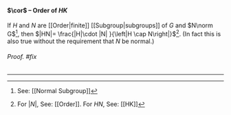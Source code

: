 #### $\cor$ – Order of $HK$
If $H$ and $N$ are [[Order|finite]] [[Subgroup|subgroups]] of $G$ and $N\norm G$[^1], then $|HN|= \frac{|H|\cdot |N| }{\left|H \cap N\right|}$[^2]. (In fact this is also true without the requirement that $N$ be normal.)

###### *Proof.* #fix 
***

[^1]: See: [[Normal Subgroup]]
[^2]: For $|N|$, See: [[Order]]. For $HN$, See: [[HK]]
